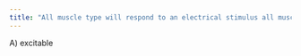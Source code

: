 ```yaml
---
title: "All muscle type will respond to an electrical stimulus all muscle cells are ________. A) excitable B) contractile C) striated D) involuntary E) isometric"
---
```

A) excitable

